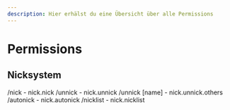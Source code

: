 ```yaml
---
description: Hier erhälst du eine Übersicht über alle Permissions
---
```


# Permissions

## Nicksystem

/nick - nick.nick
/unnick - nick.unnick
/unnick [name] - nick.unnick.others
/autonick - nick.autonick
/nicklist - nick.nicklist